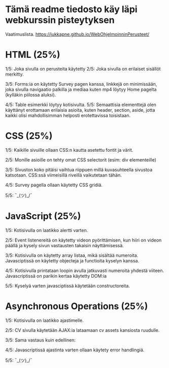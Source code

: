 # Tämä readme tiedosto käy läpi webkurssin pisteytyksen

Vaatimuslista.
https://jukkapne.github.io/WebOhjelmoinninPerusteet/

# HTML (25%)

1/5: Joka sivulla on perusteita käytetty
2/5: Joka sivulla on erilaiset sisällöt merkitty.

3/5: Forms:ia on käytetty Survey pagen kanssa, linkkejä on minimissään, joka sivulla navigaatio palkilla ja mediaa kuten mp4 löytyy Home pagelta (kylläkin piilossa aluksi).

4/5: Table esimerkki löytyy kotisivulta.
5/5: Semaattisia elementtejä olen käyttänyt erottamaan erilaisia asioita, kuten header, section, aside, jotta kaikki olisi mahdollisimman helposti erotettavissa toisistaan.

# CSS (25%)

1/5: Kaikille sivuille ollaan CSS:n kautta asetettu fontit ja värit.

2/5: Monille asioille on tehty omat CSS selectorit (esim: div elementeille)

3/5: Sivuston koko pitäisi vaihtua riippuen millä kuvasuhteella sivustoa katsotaan. CSS:ssä viimeisillä riveillä vaikutetaan tähän.

4/5: Survey pagella ollaan käytetty CSS gridiä.

5/5: ¯\_(ツ)_/¯

# JavaScript (25%)

1/5: Kotisivulla on laatikko alertti varten.

2/5: Event listenereitä on käytetty videon pyörittämisen, kun hiiri on videon päällä ja kysely sivun vastausten takaisin näyttämisessä.

3/5: Kotisivulla on käytetty array listaa, mikä sisältää numeroita. Javasciptissä on käytetty objecteja ja functioita kyselyn kanssa.

4/5: Kotisivulla printataan loopin avulla jatkuvasti numeroita yhdestä viiteen.
Javascriptissä on parikin kertaa käytetty DOM:ia

5/5: Kyselyä varten javasciptissä käytetään constructoreita.

# Asynchronous Operations (25%)

1/5: Kotisivulla on laatikko ajastimelle. 

2/5: CV sivulla käytetään AJAX:ia lataamaan cv assets kansiosta ruudulle.

3/5: Sama vastaus kuin edellinen:

4/5: Javascriptissä ajastinta varten ollaan käytety error handlingiä.

5/5: ¯\_(ツ)_/¯